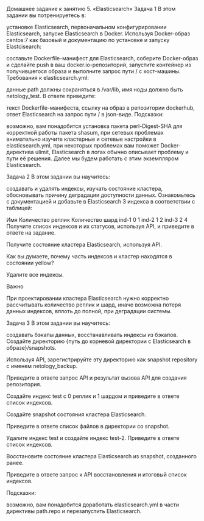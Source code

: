 Домашнее задание к занятию 5. «Elasticsearch»
Задача 1
В этом задании вы потренируетесь в:

установке Elasticsearch,
первоначальном конфигурировании Elasticsearch,
запуске Elasticsearch в Docker.
Используя Docker-образ centos:7 как базовый и документацию по установке и запуску Elastcisearch:

составьте Dockerfile-манифест для Elasticsearch,
соберите Docker-образ и сделайте push в ваш docker.io-репозиторий,
запустите контейнер из получившегося образа и выполните запрос пути / c хост-машины.
Требования к elasticsearch.yml:

данные path должны сохраняться в /var/lib,
имя ноды должно быть netology_test.
В ответе приведите:

текст Dockerfile-манифеста,
ссылку на образ в репозитории dockerhub,
ответ Elasticsearch на запрос пути / в json-виде.
Подсказки:

возможно, вам понадобится установка пакета perl-Digest-SHA для корректной работы пакета shasum,
при сетевых проблемах внимательно изучите кластерные и сетевые настройки в elasticsearch.yml,
при некоторых проблемах вам поможет Docker-директива ulimit,
Elasticsearch в логах обычно описывает проблему и пути её решения.
Далее мы будем работать с этим экземпляром Elasticsearch.

Задача 2
В этом задании вы научитесь:

создавать и удалять индексы,
изучать состояние кластера,
обосновывать причину деградации доступности данных.
Ознакомьтесь с документацией и добавьте в Elasticsearch 3 индекса в соответствии с таблицей:

Имя	Количество реплик	Количество шард
ind-1	0	1
ind-2	1	2
ind-3	2	4
Получите список индексов и их статусов, используя API, и приведите в ответе на задание.

Получите состояние кластера Elasticsearch, используя API.

Как вы думаете, почему часть индексов и кластер находятся в состоянии yellow?

Удалите все индексы.

Важно

При проектировании кластера Elasticsearch нужно корректно рассчитывать количество реплик и шард, иначе возможна потеря данных индексов, вплоть до полной, при деградации системы.

Задача 3
В этом задании вы научитесь:

создавать бэкапы данных,
восстанавливать индексы из бэкапов.
Создайте директорию {путь до корневой директории с Elasticsearch в образе}/snapshots.

Используя API, зарегистрируйте эту директорию как snapshot repository c именем netology_backup.

Приведите в ответе запрос API и результат вызова API для создания репозитория.

Создайте индекс test с 0 реплик и 1 шардом и приведите в ответе список индексов.

Создайте snapshot состояния кластера Elasticsearch.

Приведите в ответе список файлов в директории со snapshot.

Удалите индекс test и создайте индекс test-2. Приведите в ответе список индексов.

Восстановите состояние кластера Elasticsearch из snapshot, созданного ранее.

Приведите в ответе запрос к API восстановления и итоговый список индексов.

Подсказки:

возможно, вам понадобится доработать elasticsearch.yml в части директивы path.repo и перезапустить Elasticsearch.
